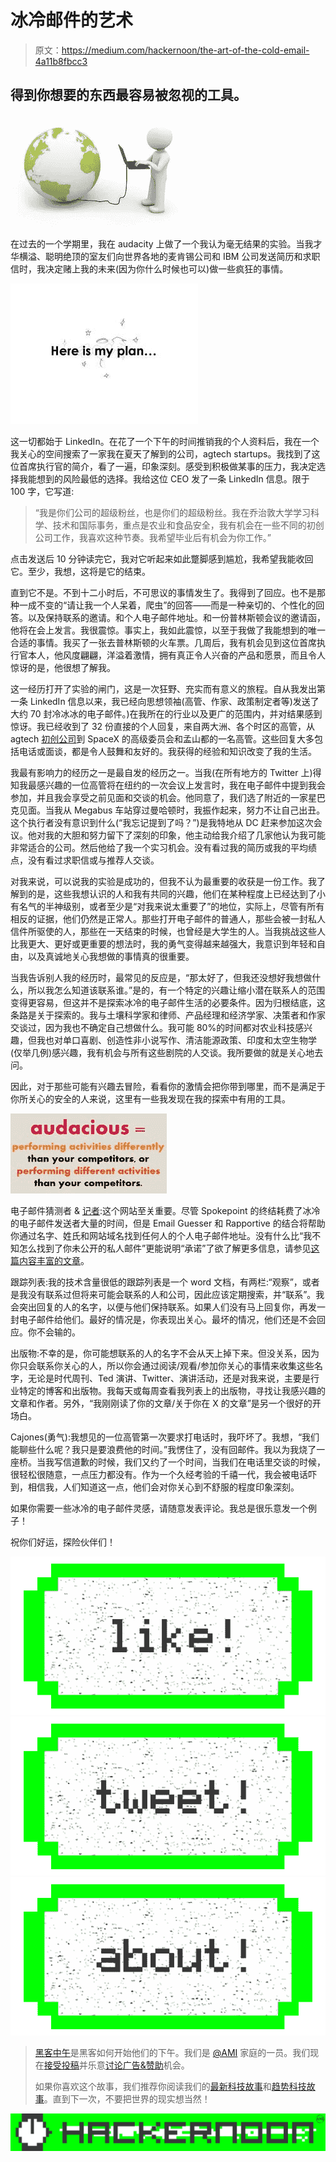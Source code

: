 # 冰冷邮件的艺术

> 原文：<https://medium.com/hackernoon/the-art-of-the-cold-email-4a11b8fbcc3>

## 得到你想要的东西最容易被忽视的工具。

![](img/eec02f31c1d0a251f0aba9295930de2f.png)

在过去的一个学期里，我在 audacity 上做了一个我认为毫无结果的实验。当我才华横溢、聪明绝顶的室友们向世界各地的麦肯锡公司和 IBM 公司发送简历和求职信时，我决定赌上我的未来(因为你什么时候也可以)做一些疯狂的事情。

![](img/dbad80a7fe262edf51066034362a0fc7.png)

这一切都始于 LinkedIn。在花了一个下午的时间推销我的个人资料后，我在一个我关心的空间搜索了一家我在夏天了解到的公司，agtech startups。我找到了这位首席执行官的简介，看了一遍，印象深刻。感受到积极做某事的压力，我决定选择我能想到的风险最低的选择。我给这位 CEO 发了一条 LinkedIn 信息。限于 100 字，它写道:

> “我是你们公司的超级粉丝，也是你们的超级粉丝。我在乔治敦大学学习科学、技术和国际事务，重点是农业和食品安全，我有机会在一些不同的初创公司工作，我喜欢这种节奏。我希望毕业后有机会为你工作。”

点击发送后 10 分钟读完它，我对它听起来如此蹩脚感到尴尬，我希望我能收回它。至少，我想，这将是它的结束。

直到它不是。不到十二小时后，不可思议的事情发生了。我得到了回应。也不是那种一成不变的“请让我一个人呆着，爬虫”的回答——而是一种亲切的、个性化的回答。以及保持联系的邀请。和个人电子邮件地址。和一份普林斯顿会议的邀请函，他将在会上发言。我很震惊。事实上，我如此震惊，以至于我做了我能想到的唯一合适的事情。我买了一张去普林斯顿的火车票。几周后，我有机会见到这位首席执行官本人，他风度翩翩，洋溢着激情，拥有真正令人兴奋的产品和愿景，而且令人惊讶的是，他很想了解我。

这一经历打开了实验的闸门，这是一次狂野、充实而有意义的旅程。自从我发出第一条 LinkedIn 信息以来，我已经向思想领袖(高管、作家、政策制定者等)发送了大约 70 封冷冰冰的电子邮件。)在我所在的行业以及更广的范围内，并对结果感到惊讶。我已经收到了 32 份直接的个人回复，来自两大洲、各个时区的高管，从 agtech [初创公司](https://hackernoon.com/tagged/startups)到 SpaceX 的高级委员会和孟山都的一名高管。这些回复大多包括电话或面谈，都是令人鼓舞和友好的。我获得的经验和知识改变了我的生活。

我最有影响力的经历之一是最自发的经历之一。当我(在所有地方的 Twitter 上)得知我最感兴趣的一位高管将在纽约的一次会议上发言时，我在电子邮件中提到我会参加，并且我会享受之前见面和交谈的机会。他同意了，我们选了附近的一家星巴克见面。当我从 Megabus 车站穿过曼哈顿时，我振作起来，努力不让自己出丑。这个执行者没有意识到什么(“我忘记提到了吗？”)是我特地从 DC 赶来参加这次会议。他对我的大胆和努力留下了深刻的印象，他主动给我介绍了几家他认为我可能非常适合的公司。然后他给了我一个实习机会。没有看过我的简历或我的平均绩点，没有看过求职信或与推荐人交谈。

对我来说，可以说我的实验是成功的，但我不认为最重要的收获是一份工作。我了解到的是，这些我想认识的人和我有共同的兴趣，他们在某种程度上已经达到了小有名气的半神级别，或者至少是“对我来说太重要了”的地位，实际上，尽管有所有相反的证据，他们仍然是正常人。那些打开电子邮件的普通人，那些会被一封私人信件所驱使的人，那些在一天结束的时候，也曾经是大学生的人。当我挑战这些人比我更大、更好或更重要的想法时，我的勇气变得越来越强大，我意识到年轻和自由，以及真诚地关心我想做的事情真的很重要。

当我告诉别人我的经历时，最常见的反应是，“那太好了，但我还没想好我想做什么，所以我怎么知道该联系谁。”是的，有一个特定的兴趣让缩小潜在联系人的范围变得更容易，但这并不是探索冰冷的电子邮件生活的必要条件。因为归根结底，这条路是关于探索的。我与土壤科学家和律师、产品经理和经济学家、决策者和作家交谈过，因为我也不确定自己想做什么。我可能 80%的时间都对农业科技感兴趣，但我也对单口喜剧、创造性非小说写作、清洁能源政策、印度和太空生物学(仅举几例)感兴趣，我有机会与所有这些剧院的人交谈。我所要做的就是关心地去问。

因此，对于那些可能有兴趣去冒险，看看你的激情会把你带到哪里，而不是满足于你所关心的安全的人来说，这里有一些我发现在我的探索中有用的工具。

![](img/699a0b3f3715ab94f507309fedd288d4.png)

电子邮件猜测者 & [记者](https://rapportive.com/):这个网站至关重要。尽管 Spokepoint 的终结耗费了冰冷的电子邮件发送者大量的时间，但是 Email Guesser 和 Rapportive 的结合将帮助你通过名字、姓氏和网站域名找到任何人的个人电子邮件地址。没有什么比“我不知怎么找到了你未公开的私人邮件”更能说明“承诺”了欲了解更多信息，请参见[这篇内容丰富的文章](http://usersthink.com/find-email/)。

跟踪列表:我的技术含量很低的跟踪列表是一个 word 文档，有两栏:“观察”，或者是我没有联系过但将来可能会联系的人和公司，因此应该定期搜索，并“联系”。我会突出回复的人的名字，以便与他们保持联系。如果人们没有马上回复你，再发一封电子邮件给他们。最好的情况是，你表现出关心。最坏的情况，他们还是不会回应。你不会输的。

出版物:不幸的是，你可能想联系的人的名字不会从天上掉下来。但没关系，因为你只会联系你关心的人，所以你会通过阅读/观看/参加你关心的事情来收集这些名字，无论是时代周刊、Ted 演讲、Twitter、演讲活动，还是对我来说，主要是行业特定的博客和出版物。我每天或每周查看我列表上的出版物，寻找让我感兴趣的文章和作者。另外，“我刚刚读了你的文章/关于你在 X 的文章”是另一个很好的开场白。

Cajones(勇气):我想见的一位高管第一次要求打电话时，我吓坏了。我想，“我们能聊些什么呢？我只是要浪费他的时间。”我愣住了，没有回邮件。我以为我烧了一座桥。当我写信道歉的时候，我们又约了一个时间，当我们在电话里交谈的时候，很轻松很随意，一点压力都没有。作为一个久经考验的千禧一代，我会被电话吓到，相信我，人们知道这一点，他们会对你关心到不舒服的程度印象深刻。

如果你需要一些冰冷的电子邮件灵感，请随意发表评论。我总是很乐意发一个例子！

祝你们好运，探险伙伴们！

[![](img/50ef4044ecd4e250b5d50f368b775d38.png)](http://bit.ly/HackernoonFB)[![](img/979d9a46439d5aebbdcdca574e21dc81.png)](https://goo.gl/k7XYbx)[![](img/2930ba6bd2c12218fdbbf7e02c8746ff.png)](https://goo.gl/4ofytp)

> [黑客中午](http://bit.ly/Hackernoon)是黑客如何开始他们的下午。我们是 [@AMI](http://bit.ly/atAMIatAMI) 家庭的一员。我们现在[接受投稿](http://bit.ly/hackernoonsubmission)并乐意[讨论广告&赞助](mailto:partners@amipublications.com)机会。
> 
> 如果你喜欢这个故事，我们推荐你阅读我们的[最新科技故事](http://bit.ly/hackernoonlatestt)和[趋势科技故事](https://hackernoon.com/trending)。直到下一次，不要把世界的现实想当然！

[![](img/be0ca55ba73a573dce11effb2ee80d56.png)](https://goo.gl/Ahtev1)